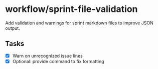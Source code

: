 # workflow/sprint-file-validation

Add validation and warnings for sprint markdown files to improve JSON output.

## Tasks
- [x] Warn on unrecognized issue lines
- [x] Optional: provide command to fix formatting
